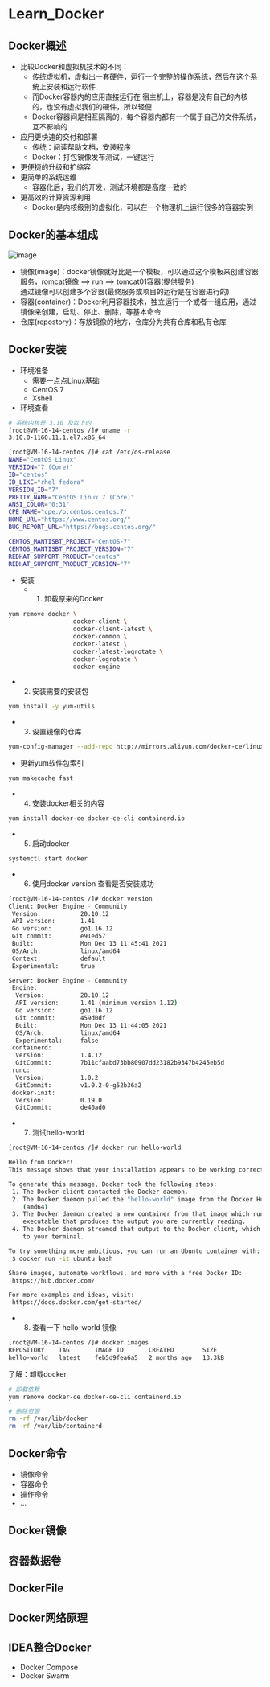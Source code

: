 # Learn_Docker
## Docker概述
  - 比较Docker和虚拟机技术的不同：
    - 传统虚拟机，虚拟出一套硬件，运行一个完整的操作系统，然后在这个系统上安装和运行软件
    - 而Docker容器内的应用直接运行在 宿主机上，容器是没有自己的内核的，也没有虚拟我们的硬件，所以轻便
    - Docker容器间是相互隔离的，每个容器内都有一个属于自己的文件系统，互不影响的
  - 应用更快速的交付和部署
    - 传统：阅读帮助文档，安装程序
    - Docker：打包镜像发布测试，一键运行
  - 更便捷的升级和扩缩容
  - 更简单的系统运维
    - 容器化后，我们的开发，测试环境都是高度一致的
  - 更高效的计算资源利用
    - Docker是内核级别的虚拟化，可以在一个物理机上运行很多的容器实例

## Docker的基本组成
![image](https://user-images.githubusercontent.com/92672384/146863067-bc9b00b3-ee9d-4179-a8fc-868f2e990412.png)

- 镜像(image)：docker镜像就好比是一个模板，可以通过这个模板来创建容器服务，romcat镜像 ==> run ==> tomcat01容器(提供服务)  
通过镜像可以创建多个容器(最终服务或项目的运行是在容器进行的)
- 容器(container)：Docker利用容器技术，独立运行一个或者一组应用，通过镜像来创建，启动、停止、删除，等基本命令
- 仓库(repostory)：存放镜像的地方，仓库分为共有仓库和私有仓库



## Docker安装
- 环境准备
  - 需要一点点Linux基础
  - CentOS 7
  - Xshell
- 环境查看
```bash
# 系统内核是 3.10 及以上的
[root@VM-16-14-centos /]# uname -r
3.10.0-1160.11.1.el7.x86_64

[root@VM-16-14-centos /]# cat /etc/os-release
NAME="CentOS Linux"
VERSION="7 (Core)"
ID="centos"
ID_LIKE="rhel fedora"
VERSION_ID="7"
PRETTY_NAME="CentOS Linux 7 (Core)"
ANSI_COLOR="0;31"
CPE_NAME="cpe:/o:centos:centos:7"
HOME_URL="https://www.centos.org/"
BUG_REPORT_URL="https://bugs.centos.org/"

CENTOS_MANTISBT_PROJECT="CentOS-7"
CENTOS_MANTISBT_PROJECT_VERSION="7"
REDHAT_SUPPORT_PRODUCT="centos"
REDHAT_SUPPORT_PRODUCT_VERSION="7"
```
- 安装
  - 1. 卸载原来的Docker
```bash
yum remove docker \
                  docker-client \
                  docker-client-latest \
                  docker-common \
                  docker-latest \
                  docker-latest-logrotate \
                  docker-logrotate \
                  docker-engine
```
  - 2. 安装需要的安装包
```bash
yum install -y yum-utils
```
  - 3. 设置镜像的仓库
```bash
yum-config-manager --add-repo http://mirrors.aliyun.com/docker-ce/linux/centos/docker-ce.repo
```
  - 更新yum软件包索引
```bash
yum makecache fast
```

  - 4. 安装docker相关的内容
```bash
yum install docker-ce docker-ce-cli containerd.io
```
  - 5. 启动docker
```bash
systemctl start docker
```
  - 6. 使用docker version 查看是否安装成功
```bash
[root@VM-16-14-centos /]# docker version
Client: Docker Engine - Community
 Version:           20.10.12
 API version:       1.41
 Go version:        go1.16.12
 Git commit:        e91ed57
 Built:             Mon Dec 13 11:45:41 2021
 OS/Arch:           linux/amd64
 Context:           default
 Experimental:      true

Server: Docker Engine - Community
 Engine:
  Version:          20.10.12
  API version:      1.41 (minimum version 1.12)
  Go version:       go1.16.12
  Git commit:       459d0df
  Built:            Mon Dec 13 11:44:05 2021
  OS/Arch:          linux/amd64
  Experimental:     false
 containerd:
  Version:          1.4.12
  GitCommit:        7b11cfaabd73bb80907dd23182b9347b4245eb5d
 runc:
  Version:          1.0.2
  GitCommit:        v1.0.2-0-g52b36a2
 docker-init:
  Version:          0.19.0
  GitCommit:        de40ad0
```
  - 7. 测试hello-world
```bash
[root@VM-16-14-centos /]# docker run hello-world

Hello from Docker!
This message shows that your installation appears to be working correctly.

To generate this message, Docker took the following steps:
 1. The Docker client contacted the Docker daemon.
 2. The Docker daemon pulled the "hello-world" image from the Docker Hub.
    (amd64)
 3. The Docker daemon created a new container from that image which runs the
    executable that produces the output you are currently reading.
 4. The Docker daemon streamed that output to the Docker client, which sent it
    to your terminal.

To try something more ambitious, you can run an Ubuntu container with:
 $ docker run -it ubuntu bash

Share images, automate workflows, and more with a free Docker ID:
 https://hub.docker.com/

For more examples and ideas, visit:
 https://docs.docker.com/get-started/
```
  - 8. 查看一下 hello-world 镜像
```bash
[root@VM-16-14-centos /]# docker images
REPOSITORY    TAG       IMAGE ID       CREATED        SIZE
hello-world   latest    feb5d9fea6a5   2 months ago   13.3kB
```
了解：卸载docker
```bash
# 卸载依赖
yum remove docker-ce docker-ce-cli containerd.io

# 删除资源
rm -rf /var/lib/docker
rm -rf /var/lib/containerd
```

## Docker命令
  - 镜像命令
  - 容器命令
  - 操作命令
  - ... 
## Docker镜像
## 容器数据卷
## DockerFile
## Docker网络原理
## IDEA整合Docker

- Docker Compose
- Docker Swarm
